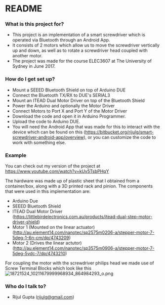 # README #

### What is this project for? ###

* This project is an implementation of a smart screwdriver which is operated via Bluetooth through an Android App.
* It consists of 2 motors which allow us to move the screwdriver vertically up and down, as well as to rotate a screwdriver head coupled with another motor.
* The project was made for the course ELEC3607 at The University of Sydney in June 2017.

### How do I get set up? ###

* Mount a SEEED Bluetooth Shield on top of Arduino DUE
* Connect the Bluetooth TX/RX to DUE's SERIAL3
* Mount an ITEAD Dual Motor Driver on top of the Bluetooth Shield
* Power the Arduino and optionally the Motor Driver
* Connect Motors to Port X and Port Y of the Motor Driver
* Download the code and open it in Arduino Programmer.
* Upload the code to Arduino DUE.
* You will need the Android App that was made for this to interact with the device which can be found on this (https://bitbucket.org/rijulg/smart-screwdriver-android-app/overview), or you can customize the code to work with something else.

### Example ###
You can check out my version of the project at https://www.youtube.com/watch?v=kUv5TsbPHqY

The hardware was made up of plastic sheet that I obtained from a container/box, along with a 3D printed rack and pinion. The components that were used in this implementation are:
* Arduino Due
* SEEED Bluetooth Shield
* ITEAD Dual Motor Driver (https://littlebirdelectronics.com.au/products/itead-dual-step-motor-driver-shield)
* Motor 1 (Mounted on the linear actuator) (http://au.element14.com/nanotec/sp2575m0206-a/stepper-motor-7-5deg-1-6n-cm/dp/4743209)
* Motor 2 (Drives the linear actutor) (http://au.element14.com/nanotec/sp3575m0906-a/stepper-motor-7-5deg-5vdc-7/dp/4743210)

For coupling the motor with the screwdriver philips head we made use of Screw Terminal Blocks which look like this ![18721524_10211679999968934_864984293_o.png](https://bitbucket.org/repo/MrnbdRr/images/693542252-18721524_10211679999968934_864984293_o.png)

### Who do I talk to? ###

* Rijul Gupta (rijulg@gmail.com)